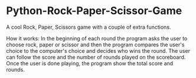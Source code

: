 # Python-Rock-Paper-Scissor-Game

A cool Rock, Paper, Scissors game with a couple of extra functions.

How it works:
In the beginning of each round the program asks the user to choose rock, paper or scissor and then the program compares the user's choice to the computer's choice and decides who wins the round. The user can follow the score and the number of rounds played on the scoreboard. Once the user is done playing, the program show the total score and rounds.
